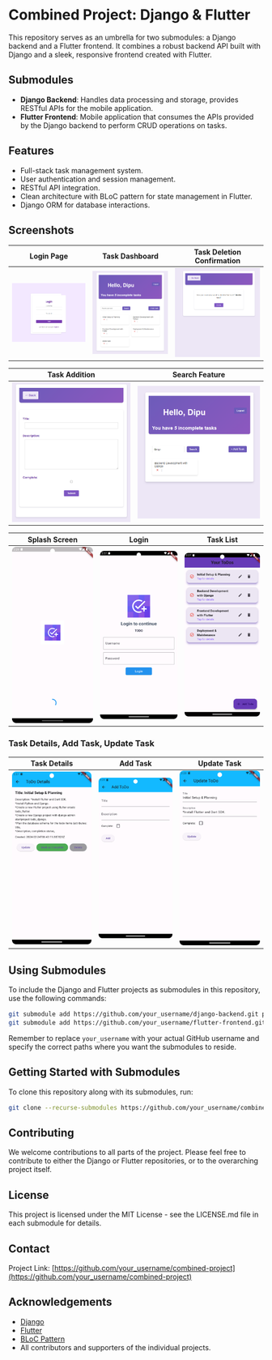 
# Combined Project: Django & Flutter

This repository serves as an umbrella for two submodules: a Django backend and a Flutter frontend. It combines a robust backend API built with Django and a sleek, responsive frontend created with Flutter.

## Submodules

- **Django Backend**: Handles data processing and storage, provides RESTful APIs for the mobile application.
- **Flutter Frontend**: Mobile application that consumes the APIs provided by the Django backend to perform CRUD operations on tasks.

## Features

- Full-stack task management system.
- User authentication and session management.
- RESTful API integration.
- Clean architecture with BLoC pattern for state management in Flutter.
- Django ORM for database interactions.

## Screenshots

| Login Page | Task Dashboard | Task Deletion Confirmation |
|------------|----------------|----------------------------|
| ![Login Page](DjangoScreenShots/login.png) | ![Task Dashboard](DjangoScreenShots/alltask.png) | ![Task Deletion Confirmation](DjangoScreenShots/delete.png) |

| Task Addition | Search Feature |
|---------------|----------------|
| ![Task Addition](DjangoScreenShots/addnew.png) | ![Search Feature](DjangoScreenShots/search.png) |


| Splash Screen                                         | Login                                  | Task List                                     |
|-------------------------------------------------------|----------------------------------------|-----------------------------------------------|
| ![Splash Screen](FlutterScreenShots/splashScreen.png) | ![Login](FlutterScreenShots/login.png) | ![Task List](FlutterScreenShots/tasklist.png) |

### Task Details, Add Task, Update Task

| Task Details                                        | Add Task | Update Task                                       |
|-----------------------------------------------------|----------|---------------------------------------------------|
| ![Task Details](FlutterScreenShots/taskDetails.png) | ![Add Task](FlutterScreenShots/add.png) | ![Update Task](FlutterScreenShots/updatetask.png) |


## Using Submodules

To include the Django and Flutter projects as submodules in this repository, use the following commands:

```bash
git submodule add https://github.com/your_username/django-backend.git path/to/django
git submodule add https://github.com/your_username/flutter-frontend.git path/to/flutter
```

Remember to replace `your_username` with your actual GitHub username and specify the correct paths where you want the submodules to reside.

## Getting Started with Submodules

To clone this repository along with its submodules, run:

```bash
git clone --recurse-submodules https://github.com/your_username/combined-project.git
```

## Contributing

We welcome contributions to all parts of the project. Please feel free to contribute to either the Django or Flutter repositories, or to the overarching project itself.

## License

This project is licensed under the MIT License - see the LICENSE.md file in each submodule for details.

## Contact

Project Link: [https://github.com/your_username/combined-project](https://github.com/your_username/combined-project)

## Acknowledgements

- [Django](https://www.djangoproject.com/)
- [Flutter](https://flutter.dev/)
- [BLoC Pattern](https://bloclibrary.dev/)
- All contributors and supporters of the individual projects.
